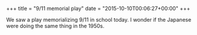 +++
title = "9/11 memorial play"
date = "2015-10-10T00:06:27+00:00"
+++

We saw a play memorializing 9/11 in school today. I wonder if the Japanese were doing the same thing in the 1950s.
			